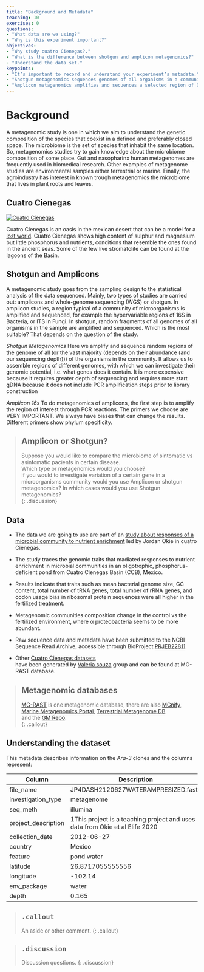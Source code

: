 ```yaml
---
title: "Background and Metadata"
teaching: 10
exercises: 0
questions:
- "What data are we using?"  
- "Why is this experiment important?"  
objectives:
- "Why study cuatro Cienegas?."
- "What is the difference between shotgun and amplicon metagenomics?"  
- "Understand the data set."
keypoints:
- "It’s important to record and understand your experiment’s metadata."  
- "Shotgun metagenomics sequences genomes of all organisms in a community."     
- "Amplicon metagenomics amplifies and secuences a selected region of DNA."   
---
```


# Background  
A metagenomic study is one in which we aim to understand the genetic composition 
of the species that coexist in a defined and preferably closed space. The microbiome
is the set of species that inhabit the same location. So, metagenomics studies try 
to gain knowledge about the microbiome composition of some place. Gut and nasopharinx 
human metagenomes are frequently used in biomedical research. Other examples of metagenome 
studies are environmental samples either terrestrial or marine. Finally, the agroindustry 
has interest in known trough metagenomics the microbiome that lives in plant roots and leaves.

## Cuatro Cienegas  
<a href="{{ page.root }}/fig/md-01-data-Stromatolites.jpeg">
  <img src="{{ page.root }}/fig/md-01-data-Stromatolites.jpeg" alt="Cuatro Cienegas" />
</a>

Cuatro Cienegas is an oasis in the mexican desert that can be a model for a 
[lost world](https://elifesciences.org/articles/38278).  Cuatro Cienegas shows
high content of sulphur and magnesium but little phosphorus and nutrients, conditions 
that resemble the ones found in the ancient seas. Some of the few live stromatolite
can be found at the lagoons of the Basin.  
  
## Shotgun and Amplicons    
A metagenomic study goes from the sampling design to the statistical analysis of the data sequenced. 
Mainly, two types of studies are carried out: amplicons and whole-genome sequencing (WGS) or shotgun. 
In amplicon studies, a region typical of a community of microorganisms is amplified and sequenced, 
for example the hypervariable regions of 16S in Bacteria, or ITS in Fungi.  In shotgun, random fragments 
of all genomes of all organisms in the sample are amplified and sequenced. Which is the most suitable? 
That depends on the question of the study.  

*Shotgun Metagenomics* Here we amplify and sequence random regions of the genome of all (or the vast majority (depends on their
abundance (and our sequencing depth))) of the organisms in the community.
It allows us to assemble regions of different genomes, with which we can investigate their genomic potential, i.e. what genes does it contain. It is more expensive because it requires greater depth of sequencing and requires more start gDNA because it does not include PCR amplification steps prior to library construction

*Amplicon 16s* To do metagenomics of amplicons, the first step is to amplify the region of interest through PCR reactions.
The primers we choose are VERY IMPORTANT. We always have biases that can change the results. Different primers show phylum specificity. 



> ## Amplicon or Shotgun? 
>
> Suppose you would like to compare the microbiome of sintomatic vs asintomatic pacients in certain disease.  
> Which type or metagenomics would you choose?  
> If you would to investigate variation of a certain gene in a microorganisms community would you use Amplicon
> or shotgun metagenomics?
> In which cases would you use Shotgun metagenomics?  
{: .discussion}





## Data 
  - The data we are going to use are part of an 
  [study about responses of a microbial community to nutrient enrichment](https://elifesciences.org/articles/49816)
  led by Jordan Okie in cuatro Cienegas. 
   
   - The study traces the genomic traits that madiated responses to nutrient enrichment
   in microbial communities in an oligotrophic, phosphorus-deficient pond
   from Cuatro Cienegas Basin (CCB), Mexico.
   
  - Results indicate that traits such as mean bacterial genome size, GC content, 
  total number of tRNA genes, total number of rRNA genes, and codon usage bias in 
  ribosomal protein sequences were all higher in the fertilized treatment.  
  
  - Metagenomic communities composition change in the control vs the 
  fertilized environment, where α proteobacteria seems to be more abundant.
  
  - Raw sequence data and metadata have been submitted to the NCBI Sequence Read 
  Archive, accessible through BioProject 
  [PRJEB22811](https://www.ncbi.nlm.nih.gov/sra/?term=PRJEB22811)
  
  - Other [Cuatro Cienegas datasets](https://www.mg-rast.org/mgmain.html?mgpage=search&search=cuatro%20cienegas)    
  have been generated by [Valeria souza](https://es.wikipedia.org/wiki/Valeria_Souza_Saldivar) group
  and can be found at MG-RAST database. 
  

> ## Metagenomic databases
>
> [MG-RAST](https://www.mg-rast.org/index.html?stay=1) is one metagenomic database, there are also 
> [MGnify](https://www.ebi.ac.uk/metagenomics/), 
> [Marine Metagenomics Portal](https://mmp.sfb.uit.no/), 
> [Terrestrial Metagenome DB](https://webapp.ufz.de/tmdb/)  
> and the [GM Repo](https://gmrepo.humangut.info/home).   
{: .callout}


## Understanding the dataset  
This metadata describes information on the *Ara-3* clones and the columns represent:

| Column           | Description                                |
|------------------|--------------------------------------------|
| file_name	          | JP4DASH2120627WATERAMPRESIZED.fasta				|
| investigation_type	       | metagenome		|
| seq_meth            | illumina	|
| project_description	        |  1This project is a teaching project and uses data from Okie et al Elife 2020			|
| collection_date       | 2012-06-27 |
| country          | Mexico |
| feature         | pond water |
| latitude              | 26.8717055555556	|  
| longitude        | -102.14|  
| env_package  |	water|  
| depth	| 0.165 |   


> ## `.callout`
>
> An aside or other comment.
{: .callout}

> ## `.discussion`
>
> Discussion questions.
{: .discussion}



